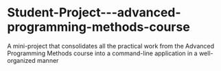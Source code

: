 # Student-Project---advanced-programming-methods-course
A mini-project that consolidates all the practical work from the Advanced Programming Methods course into a command-line application in a well-organized manner
